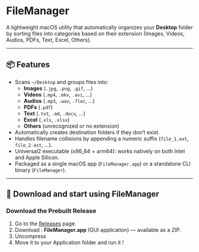 # FileManager

A lightweight macOS utility that automatically organizes your **Desktop** folder by sorting files into categories based on their extension (Images, Videos, Audios, PDFs, Text, Excel, Others).

---

## 📦 Features

- Scans `~/Desktop` and groups files into:
  - **Images** (`.jpg`, `.png`, `.gif`, …)
  - **Videos** (`.mp4`, `.mkv`, `.avi`, …)
  - **Audios** (`.mp3`, `.wav`, `.flac`, …)
  - **PDFs** (`.pdf`)
  - **Text** (`.txt`, `.md`, `.docx`, …)
  - **Excel** (`.xls`, `.xlsx`)
  - **Others** (unrecognized or no extension)
- Automatically creates destination folders if they don’t exist.
- Handles filename collisions by appending a numeric suffix (`file_1.ext`, `file_2.ext`, …).
- Universal2 executable (x86_64 + arm64): works natively on both Intel and Apple Silicon.
- Packaged as a single macOS app (`FileManager.app`) or a standalone CLI binary (`FileManager`).

---

## 🚀 Download and start using FileManager

### Download the Prebuilt Release

1. Go to the [Releases](https://github.com/Adrien89betty/file-manager/releases) page.
2. Download :
   **FileManager.app** (GUI application) — available as a ZIP.
3. Uncompress
4. Move it to your Application folder and run it !
